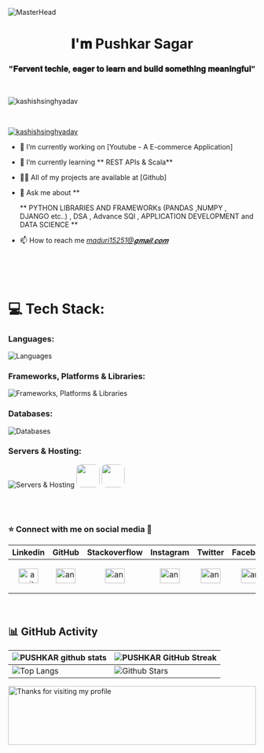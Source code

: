 ![MasterHead](https://user-images.githubusercontent.com/74038190/225813708-98b745f2-7d22-48cf-9150-083f1b00d6c9.gif)

<h1 align="center">𝐈'𝐦 Pushkar Sagar  </h1>
<h3 align="center">"𝐅𝐞𝐫𝐯𝐞𝐧𝐭 𝐭𝐞𝐜𝐡𝐢𝐞, 𝐞𝐚𝐠𝐞𝐫 𝐭𝐨 𝐥𝐞𝐚𝐫𝐧 𝐚𝐧𝐝 𝐛𝐮𝐢𝐥𝐝 𝐬𝐨𝐦𝐞𝐭𝐡𝐢𝐧𝐠 𝐦𝐞𝐚𝐧𝐢𝐧𝐠𝐟𝐮𝐥"</h3>
<!-- <br> -->
<!-- <img align="right" alt="Coding" width="400" src="https://user-images.githubusercontent.com/74038190/219923809-b86dc415-a0c2-4a38-bc88-ad6cf06395a8.gif">
<br> -->
<br>

<p align="left"> <img src="https://komarev.com/ghpvc/?username=kashishsinghyadav&label=Profile%20views&color=0e75b6&style=flat" alt="kashishsinghyadav" /> </p>

<br>

<p align="left"> <a href="https://github.com/ryo-ma/github-profile-trophy"><img src="https://github-profile-trophy.vercel.app/?username=kashishsinghyadav" alt="kashishsinghyadav" /></a> </p>

- 🔭 I’m currently working on [Youtube - A E-commerce Application]

- 🌱 I’m currently learning ** REST APIs & Scala**
<!-- - 👯 I’m looking to collaborate on *𝑭𝒂𝒄𝒆 𝒓𝒆𝒄𝒐𝒈𝒊𝒏𝒂𝒕𝒊𝒐𝒏 𝒇𝒐𝒓 𝒕𝒓𝒂𝒏𝒔𝒂𝒄𝒕𝒊𝒐𝒏 𝒔𝒚𝒔𝒕𝒆m* -->
- 👨‍💻 All of my projects are available at [Github]

- 💬 Ask me about **
  
   **
    PYTHON LIBRARIES AND FRAMEWORKs (PANDAS ,NUMPY , DJANGO etc..) , DSA , Advance SQl , APPLICATION DEVELOPMENT and DATA SCIENCE **

- 📫 How to reach me *maduri15251@𝒈𝒎𝒂𝒊𝒍.𝒄𝒐𝒎*


<br>

<!-- <h2>⚙ Projects  </h2>

| <h3>Name</h3> | <h3>Github Repo</h3> | <h3>Techstack</h3> | <h3>Live</h3> | <h3>TimeLine</h3> |
|-----------|-----------|-----------|-----------|-----------|
| GitHub Peek - View and Follow | [Code](https://github.com/kashishsinghyadav) | WEB APPLICATION DEVELOPMENT IOT ML | [Demo-Drive](https://github.com/kashishsinghyadav) | AUG 22 - SEP 23 |
| VoiceVista -Speech-to-Sign-language-Translator | [Code](https://github.com/kashishsinghyadav/VoiceVista-voice-to-sign-converter/) | EasyGui PyAudio Google Speech API python NLP  Sphix | [Demo-Drive](https://github.com/kashishsinghyadav/VoiceVista-voice-to-sign-converter/) | Dec 23 -  Present |
| Jobwave - an online job portal | [Code](https://github.com/kashishsinghyadav/Jobwave-Online-job-portal) | HTML CSS Javascript python django sqlite | [Demo-Drive](https://github.com/kashishsinghyadav/Jobwave-Online-job-portal) | Jul 23 - AUG 23 |
| Weather forecast app | [Code](https://github.com/kashishsinghyadav/Weather-App-with-Python-Django) | Machine Learning Linear Regression Html,Css,Js python djnago mysql| [Demo-Drive](https://github.com/kashishsinghyadav/Weather-App-with-Python-Django) | Jul 23 - AUG 22 |
| Docter -Patient Appointment system | [Code](https://github.com/kashishsinghyadav/Docter-appointment-application) | Html,Css,Js PYTHON-django  Google place api database-sqlite| [Demo-Drive](https://github.com/kashishsinghyadav/Docter-appointment-application) | Jan 23 - Mar 23 |
| Telegram Based Home Automation | [Code](https://github.com/kashishsinghyadav/Telegram-based-home-automation) | IOT Embeded c Telegram api Blynk server | [Demo-Drive](https://github.com/kashishsinghyadav/Telegram-based-home-automation) | Oct 22 - Dec 22 |
| Portfolio| [Code](https://github.com/kashishsinghyadav/portfolio) | Html Css-Bootstrap js react | [Live](https://kashishsingh.vercel.app/) | Aug22 - SEP 22 |
|Heart Rate Monitoring Using IOT| [Code](https://github.com/kashishsinghyadav/Heart-Rate-moniter-system-using-iot) | ESP8266 ECG-SENSOR SPo2-sensor Oled Blynk server| [Demo-Drive](https://github.com/kashishsinghyadav/Heart-Rate-moniter-system-using-iot) | SEP22 - Nov 22 |

-->
<br>

<br>

<!--<h2 align="left">📄 Certificate</h2>

- Qualifier Coding Ninjas- CODEKAZE, Qualifier of Round 2 Global Rank 899 and collage rank 14. [Certificate](https://drive.google.com/file/d/1rEN9BCHKDOVU_bYXwCn3dq0ELSqvoJlh/view)
- Code Gladiators semifinalist,It is coding competition to identify top innovative programmers.
- Knight at Leetcode (1859)[Profile](https://leetcode.com/Kashish_singh_yadav_20/)
- Google ux/ui Design Professional certificate-providing by GOOGLE(COURSERA)[Certificate](https://drive.google.com/file/d/1h9cesxndg05YcxAU5Wxjy_hHEkkXsh9I/view)
- AI Engineering research Certificate , providing by IBM.  [Certificate](https://drive.google.com/file/d/1p8ccVXm9pKy9T1rZie56v9Nk8GV8Gm-W/view)
- ML,Nosql Assessment Passed on Linkedln: Passed in the top 5% among 1.5M participants. 
[Certificate](https://www.linkedin.com/in/kashish-singh-939a10222/)

-->



# 💻 Tech Stack:

### Languages:

![Languages](https://skillicons.dev/icons?i=javascript,java,python,typescript,c,cpp,cs,bash,css,solidity,kotlin&perline=11)


### Frameworks, Platforms & Libraries:

![Frameworks, Platforms & Libraries](https://skillicons.dev/icons?i=react,nodejs,express,next,tailwind,bootstrap,postman,django,remix,docker&perline=11)


### Databases:

![Databases](https://skillicons.dev/icons?i=mongo,mysql,postgres,firebase&perline=11)


### Servers & Hosting:

![Servers & Hosting](https://skillicons.dev/icons?i=vercel,heroku,gcp) <img src="https://github.com/AhmarZaidi/AhmarZaidi/assets/71930390/1a091a2c-4b7f-44c1-a249-1d95d9b41ffc" height="47px" style="border-radius: 20%;"></img> <img src="https://github.com/AhmarZaidi/AhmarZaidi/assets/71930390/063f1a42-8b48-4bae-9839-5b87c6a841c2" height="47px" style="border-radius: 20%;"></img>

<br/>
<br/>





<h3 align="left">⭐ Connect with me on social media 📲 </h3>


| Linkedin | GitHub | Stackoverflow | Instagram | Twitter | Facebook |
|-----------|-----------|-----------|-----------|-----------|-----------|
| <p align="center"><a href="https://www.linkedin.com/in/komal-mishra-309979224/" target="blank"><img align="center" src="https://raw.githubusercontent.com/rahuldkjain/github-profile-readme-generator/master/src/images/icons/Social/linked-in-alt.svg" alt="amitmaity" height="30" width="40" /></a></p> | <p align="center"> <a href="https://github.com/komalmishra121" target="blank"><img align="center" src="https://raw.githubusercontent.com/rahuldkjain/github-profile-readme-generator/master/src/images/icons/Social/github.svg" alt="ansuman_behera/" height="30" width="40" /></a> </p> | <p align="center"><a href="https://stackoverflow.com/users/22652093/kashish-singh" target="blank"><img align="center" src="https://raw.githubusercontent.com/rahuldkjain/github-profile-readme-generator/master/src/images/icons/Social/stack-overflow.svg" alt="ansuman_behera/" height="30" width="40" /></a> </p> | <p align="center"><img align="center" src="https://raw.githubusercontent.com/rahuldkjain/github-profile-readme-generator/master/src/images/icons/Social/instagram.svg" alt="ansuman_behera/" height="30" width="40" /></a></p> |<p align="center"> <a href="https://twitter.com/Komalmi55619991" target="blank"><img align="center" src="https://raw.githubusercontent.com/rahuldkjain/github-profile-readme-generator/master/src/images/icons/Social/twitter.svg" alt="ansuman_behera/" height="30" width="40" /></a> </p>|<p align="center"> <a href="#" target="blank"><img align="center" src="https://raw.githubusercontent.com/rahuldkjain/github-profile-readme-generator/master/src/images/icons/Social/facebook.svg" alt="ansuman_behera/" height="30" width="40" /></a></p> |
   
<br>



<!---<h3 align="left">Languages and Tools:</h3>
<p align="left"> <a href="https://www.arduino.cc/" target="_blank" rel="noreferrer"> <img src="https://cdn.worldvectorlogo.com/logos/arduino-1.svg" alt="arduino" width="40" height="40"/> </a> <a href="https://aws.amazon.com" target="_blank" rel="noreferrer"> <img src="https://raw.githubusercontent.com/devicons/devicon/master/icons/amazonwebservices/amazonwebservices-original-wordmark.svg" alt="aws" width="40" height="40"/> </a> <a href="https://getbootstrap.com" target="_blank" rel="noreferrer"> <img src="https://raw.githubusercontent.com/devicons/devicon/master/icons/bootstrap/bootstrap-plain-wordmark.svg" alt="bootstrap" width="40" height="40"/> </a> <a href="https://www.cprogramming.com/" target="_blank" rel="noreferrer"> <img src="https://raw.githubusercontent.com/devicons/devicon/master/icons/c/c-original.svg" alt="c" width="40" height="40"/> </a> <a href="https://www.w3schools.com/css/" target="_blank" rel="noreferrer"> <img src="https://raw.githubusercontent.com/devicons/devicon/master/icons/css3/css3-original-wordmark.svg" alt="css3" width="40" height="40"/> </a> <a href="https://d3js.org/" target="_blank" rel="noreferrer"> <img src="https://raw.githubusercontent.com/devicons/devicon/master/icons/d3js/d3js-original.svg" alt="d3js" width="40" height="40"/> </a> <a href="https://www.djangoproject.com/" target="_blank" rel="noreferrer"> <img src="https://cdn.worldvectorlogo.com/logos/django.svg" alt="django" width="40" height="40"/> </a>  <a href="https://flask.palletsprojects.com/" target="_blank" rel="noreferrer"> <img src="https://www.vectorlogo.zone/logos/pocoo_flask/pocoo_flask-icon.svg" alt="flask" width="40" height="40"/> </a>  <a href="https://git-scm.com/" target="_blank" rel="noreferrer"> <img src="https://www.vectorlogo.zone/logos/git-scm/git-scm-icon.svg" alt="git" width="40" height="40"/> </a> <a href="https://www.w3.org/html/" target="_blank" rel="noreferrer"> <img src="https://raw.githubusercontent.com/devicons/devicon/master/icons/html5/html5-original-wordmark.svg" alt="html5" width="40" height="40"/> </a> <a href="https://developer.mozilla.org/en-US/docs/Web/JavaScript" target="_blank" rel="noreferrer"> <img src="https://raw.githubusercontent.com/devicons/devicon/master/icons/javascript/javascript-original.svg" alt="javascript" width="40" height="40"/> </a> <a href="https://www.mongodb.com/" target="_blank" rel="noreferrer"> <img src="https://raw.githubusercontent.com/devicons/devicon/master/icons/mongodb/mongodb-original-wordmark.svg" alt="mongodb" width="40" height="40"/> </a> <a href="https://www.postgresql.org" target="_blank" rel="noreferrer"> <img src="https://raw.githubusercontent.com/devicons/devicon/master/icons/postgresql/postgresql-original-wordmark.svg" alt="postgresql" width="40" height="40"/> </a> <a href="https://postman.com" target="_blank" rel="noreferrer"> <img src="https://www.vectorlogo.zone/logos/getpostman/getpostman-icon.svg" alt="postman" width="40" height="40"/> </a> <a href="https://pugjs.org" target="_blank" rel="noreferrer"> <img src="https://cdn.worldvectorlogo.com/logos/pug.svg" alt="pug" width="40" height="40"/> </a> <a href="https://www.python.org" target="_blank" rel="noreferrer"> <img src="https://raw.githubusercontent.com/devicons/devicon/master/icons/python/python-original.svg" alt="python" width="40" height="40"/> </a> <a href="https://reactjs.org/" target="_blank" rel="noreferrer"> <img src="https://raw.githubusercontent.com/devicons/devicon/master/icons/react/react-original-wordmark.svg" alt="react" width="40" height="40"/> </a> <a href="https://www.sqlite.org/" target="_blank" rel="noreferrer"> <img src="https://www.vectorlogo.zone/logos/sqlite/sqlite-icon.svg" alt="sqlite" width="40" height="40"/> </a> </p>
<br> --->






## 📊 GitHub Activity
| ![PUSHKAR github stats](https://github-readme-stats.vercel.app/api?username=pushkar0209&show_icons=true&theme=radical) | ![PUSHKAR GitHub Streak](https://github-readme-streak-stats.herokuapp.com/?user=pushkar0209&theme=radical)                                                                                                           |
| --------------------------------------------------------------------------------------------------------------------------------- | ----------------------------------------------------------------------------------------------------------------------------------------------------------------------------------------------------------------- |
| ![Top Langs](https://github-readme-stats.vercel.app/api/top-langs/?username=kashishsinghyadav&langs_count=8&theme=radical&layout=compact) | ![Github Stars](https://github-readme-stats.vercel.app/api?username=pushkar0209&show_icons=true&locale=en&count_private=true&hide_rank=true&custom_title=My%20GitHub%20Stats&disable_animations=true&theme=radical) |

<img height="120" alt="Thanks for visiting my profile" width="100%" src="https://github.com/dibyendu415/dibyendu415/blob/master/marquee.svg" />
